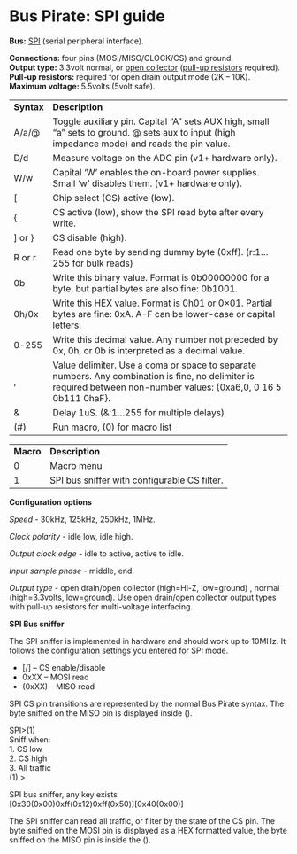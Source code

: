 <h1>Bus Pirate: SPI guide</h1>

<p><strong>Bus:</strong> <a href='http://en.wikipedia.org/wiki/Serial_Peripheral_Interface_Bus'>SPI</a> (serial peripheral interface).<br />

<strong>Connections: </strong>four pins (MOSI/MISO/CLOCK/CS) and ground.<br />
<strong>Output type:</strong> 3.3volt normal, or <a href='http://en.wikipedia.org/wiki/High_impedence'>open collector</a> (<a href='http://dangerousprototypes.com/2009/07/27/bus-pirate-practical-guide-to-pull-up-resistors/'>pull-up resistors</a> required).<br />
<strong>Pull-up resistors: </strong>required for open drain output mode (2K – 10K).<br />
<strong>Maximum voltage: </strong>5.5volts (5volt safe).</p>

<table border='0'>
<tbody>
<tr>
<td><strong>Syntax</strong></td>
<td><strong>Description</strong></td>
</tr>
<tr>
<td>A/a/@</td>
<td>Toggle auxiliary pin. Capital “A” sets AUX high, small “a” sets to ground. @ sets aux to input (high impedance mode) and reads the pin value.</td>
</tr>
<tr>
<td>D/d</td>

<td>Measure voltage on the ADC pin (v1+ hardware only).</td>
</tr>
<tr>
<td>W/w</td>
<td>Capital ‘W’ enables the on-board power supplies. Small ‘w’ disables them. (v1+ hardware only).</td>
</tr>
<tr>
<td>[</td>
<td>Chip select (CS) active (low).</td>
</tr>
<tr>
<td>{</td>

<td>CS active (low), show the SPI read byte after every write.</td>
</tr>
<tr>
<td>] or }</td>
<td>CS disable (high).</td>
</tr>
<tr>
<td>R or r</td>
<td>Read one byte by sending dummy byte (0xff). (r:1…255 for bulk reads)</td>
</tr>
<tr>
<td>0b</td>

<td>Write this binary value. Format is 0b00000000 for a byte, but partial bytes are also fine: 0b1001.</td>
</tr>
<tr>
<td>0h/0x</td>
<td>Write this HEX value. Format is 0h01 or 0×01. Partial bytes are fine: 0xA. A-F can be lower-case or capital letters.</td>
</tr>
<tr>
<td>0-255</td>
<td>Write this decimal value. Any number not preceded by 0x, 0h, or 0b is interpreted as a decimal value.</td>
</tr>
<tr>
<td>,</td>

<td>Value delimiter. Use a coma or space to separate numbers. Any combination is fine, no delimiter is required between non-number values: {0xa6,0, 0 16 5 0b111 0haF}.</td>
</tr>
<tr>
<td>&</td>
<td>Delay 1uS. (&:1…255 for multiple delays)</td>
</tr>
<tr>
<td>(#)</td>
<td>Run macro, (0) for macro list</td>
</tr>
</tbody>
</table>

<table border='0'>
<tbody>
<tr>
<td><strong>Macro</strong></td>
<td><strong>Description</strong></td>
</tr>
<tr>
<td>0</td>
<td>Macro menu</td>
</tr>
<tr>
<td>1</td>

<td>SPI bus sniffer with configurable CS filter.</td>
</tr>
</tbody>
</table>
<p><strong>Configuration options</strong></p>
<p><em>Speed -</em> 30kHz, 125kHz, 250kHz, 1MHz.</p>
<p><em>Clock polarity -</em> idle low, idle high.</p>
<p><em>Output clock edge -</em> idle to active, active to idle.</p>

<p><em>Input sample phase</em> - middle, end.</p>
<p><em>Output type -</em> open drain/open collector (high=Hi-Z, low=ground) , normal (high=3.3volts, low=ground). Use open drain/open collector output types with pull-up resistors for multi-voltage interfacing.</p>
<p><strong>SPI Bus sniffer</strong></p>
<p>The SPI sniffer is implemented in hardware and should work up to 10MHz. It follows the configuration settings you entered for SPI mode.</p>
<ul>
<li>[/]  – CS enable/disable</li>
<li>0xXX – MOSI read</li>

<li>(0xXX)  – MISO read</li>
</ul>
<p>SPI CS pin transitions are represented by the normal Bus Pirate syntax. The byte sniffed on the MISO pin is displayed inside ().</p>
<p>SPI>(1)<br />
Sniff when:<br />
1. CS low<br />
2. CS high<br />
3. All traffic<br />
(1) ><br />

SPI bus sniffer, any key exists<br />
[0x30(0x00)0xff(0x12)0xff(0x50)][0x40(0x00)]</p>
<p>The SPI sniffer can read all traffic, or filter by the state of the CS pin. The byte sniffed on the MOSI pin is displayed as a HEX formatted value, the byte sniffed on the MISO pin is inside the ().</p>